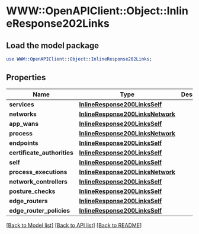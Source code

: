 # WWW::OpenAPIClient::Object::InlineResponse202Links

## Load the model package
```perl
use WWW::OpenAPIClient::Object::InlineResponse202Links;
```

## Properties
Name | Type | Description | Notes
------------ | ------------- | ------------- | -------------
**services** | [**InlineResponse200LinksSelf**](InlineResponse200LinksSelf.md) |  | 
**networks** | [**InlineResponse200LinksNetwork**](InlineResponse200LinksNetwork.md) |  | 
**app_wans** | [**InlineResponse200LinksSelf**](InlineResponse200LinksSelf.md) |  | 
**process** | [**InlineResponse200LinksNetwork**](InlineResponse200LinksNetwork.md) |  | 
**endpoints** | [**InlineResponse200LinksSelf**](InlineResponse200LinksSelf.md) |  | 
**certificate_authorities** | [**InlineResponse200LinksSelf**](InlineResponse200LinksSelf.md) |  | 
**self** | [**InlineResponse200LinksSelf**](InlineResponse200LinksSelf.md) |  | 
**process_executions** | [**InlineResponse200LinksNetwork**](InlineResponse200LinksNetwork.md) |  | 
**network_controllers** | [**InlineResponse200LinksSelf**](InlineResponse200LinksSelf.md) |  | 
**posture_checks** | [**InlineResponse200LinksSelf**](InlineResponse200LinksSelf.md) |  | 
**edge_routers** | [**InlineResponse200LinksSelf**](InlineResponse200LinksSelf.md) |  | 
**edge_router_policies** | [**InlineResponse200LinksSelf**](InlineResponse200LinksSelf.md) |  | 

[[Back to Model list]](../README.md#documentation-for-models) [[Back to API list]](../README.md#documentation-for-api-endpoints) [[Back to README]](../README.md)


